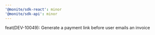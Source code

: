 ```yaml
---
'@monite/sdk-react': minor
'@monite/sdk-api': minor
---
```


feat(DEV-10049): Generate a payment link before user emails an invoice
